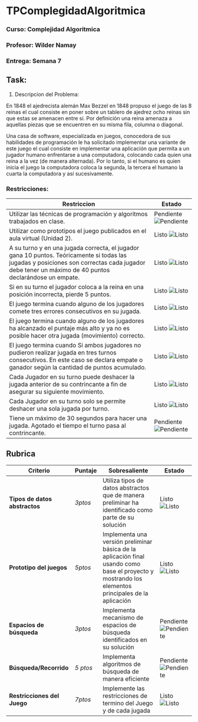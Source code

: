 # TPComplegidadAlgoritmica

### Curso: Complejidad Algoritmica

### Profesor: Wilder Namay

### Entrega: Semana 7


## Task:

1. Descripcion del Problema:

En 1848 el ajedrecista alemán Max Bezzel en 1848 propuso el juego de las 8 reinas el cual consiste en poner sobre un tablero de ajedrez ocho reinas sin que estas se amenacen entre sí. Por definición una reina amenaza a aquellas piezas que se encuentren en su misma fila, columna o diagonal. 

Una casa de software, especializada en juegos, conocedora de sus habilidades de programación le ha solicitado implementar una variante de este juego el cual  consiste en implementar una aplicación que permita a un jugador humano enfrentarse a una computadora, colocando cada quien una reina a la vez (de manera alternada). Por lo tanto, si el humano es quien inicia el juego la computadora coloca la segunda, la tercera el humano la cuarta la computadora y así sucesivamente.

### Restricciones:

| Restriccion | Estado |
|-------------|--------|
|Utilizar las técnicas de programación y algoritmos trabajados en clase.| Pendiente  ![Pendiente][i_Pendiente] |
|Utilizar como  prototipos el juego publicados en el aula virtual (Unidad 2).| Listo  ![Listo][i_Listo] |
|A su turno y en una jugada correcta, el jugador gana 10 puntos. Teóricamente si todas las jugadas y posiciones son correctas cada jugador debe tener  un máximo de 40 puntos declarándose un empate.| Listo  ![Listo][i_Listo] |
|Si en su turno el jugador coloca a la reina en una posición incorrecta, pierde 5 puntos.| Listo  ![Listo][i_Listo] |
|El juego termina cuando alguno de los jugadores comete tres errores consecutivos en su jugada. |Listo  ![Listo][i_Listo] |
|El juego termina cuando alguno de los jugadores ha alcanzado el puntaje más alto y ya no es posible hacer otra jugada (movimiento) correcto. | Listo  ![Listo][i_Listo] |
|El juego termina cuando Si ambos jugadores no pudieron realizar jugada en tres turnos consecutivos. En este caso se declara empate o ganador según la cantidad de puntos acumulado. |Listo  ![Listo][i_Listo] |
| Cada Jugador en su turno puede deshacer la jugada anterior de su contrincante a fin de asegurar su siguiente movimiento. |Listo  ![Listo][i_Listo] |
| Cada Jugador en su turno solo se permite deshacer una sola jugada por turno.| Listo  ![Listo][i_Listo] |
| Tiene un máximo de 30 segundos para hacer una jugada. Agotado el tiempo el turno pasa al contrincante.| Pendiente  ![Pendiente][i_Pendiente] |



## Rubrica
| Criterio | Puntaje | Sobresaliente | Estado |
|-----|----|-----|--------|
|**Tipos de datos abstractos**| *3ptos* |Utiliza tipos de datos abstractos que de manera preliminar ha identificado como parte de su solución| Listo  ![Listo][i_Listo]|
|	**Prototipo del juegos**| *5ptos* | Implementa una versión preliminar básica de la aplicación final usando como base el proyecto  y mostrando los elementos principales de la aplicación|Listo  ![Listo][i_Listo]|
|**Espacios de búsqueda**| *3ptos* | Implementa mecanismo de espacios de búsqueda identificados en su solución| Pendiente  ![Pendiente][i_Pendiente] |
|**Búsqueda/Recorrido**|*5 ptos* |  Implementa algoritmos de búsqueda de manera eficiente| Pendiente  ![Pendiente][i_Pendiente] |
|**Restricciones del Juego** | *7ptos* |  Implemente las restricciones de termino del Juego y de cada jugada| Listo  ![Listo][i_Listo] |

 
 




[i_Listo]: https://upload.wikimedia.org/wikipedia/commons/thumb/0/03/Green_check.svg/20px-Green_check.svg.png 

[i_Pendiente]: https://upload.wikimedia.org/wikipedia/commons/thumb/b/ba/Red_x.svg/20px-Red_x.svg.png

[i_Trabajando]: https://upload.wikimedia.org/wikipedia/commons/thumb/6/6a/Pictogram_voting_wait.svg/20px-Pictogram_voting_wait.svg.png

